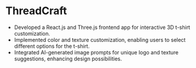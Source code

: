 # ThreadCraft
- Developed a React.js and Three.js frontend app for interactive 3D t-shirt customization.
- Implemented color and texture customization, enabling users to select different options for the t-shirt.
- Integrated AI-generated image prompts for unique logo and texture suggestions, enhancing design possibilities.
